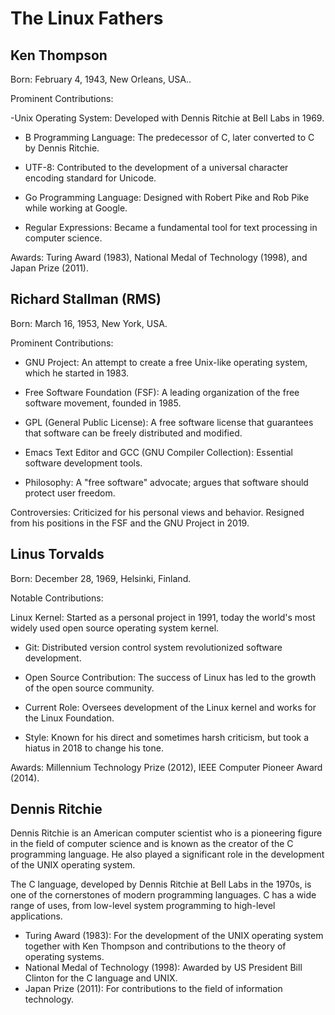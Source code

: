 # The Linux Fathers

## Ken Thompson
Born: February 4, 1943, New Orleans, USA..

Prominent Contributions:

-Unix Operating System: Developed with Dennis Ritchie at Bell Labs in 1969.

- B Programming Language: The predecessor of C, later converted to C by Dennis Ritchie.

- UTF-8: Contributed to the development of a universal character encoding standard for Unicode.

- Go Programming Language: Designed with Robert Pike and Rob Pike while working at Google.

- Regular Expressions: Became a fundamental tool for text processing in computer science.

Awards: Turing Award (1983), National Medal of Technology (1998), and Japan Prize (2011).


## Richard Stallman (RMS)
Born: March 16, 1953, New York, USA.

Prominent Contributions:

- GNU Project: An attempt to create a free Unix-like operating system, which he started in 1983.

- Free Software Foundation (FSF): A leading organization of the free software movement, founded in 1985.

- GPL (General Public License): A free software license that guarantees that software can be freely distributed and modified.

- Emacs Text Editor and GCC (GNU Compiler Collection): Essential software development tools.

- Philosophy: A "free software" advocate; argues that software should protect user freedom.

Controversies: Criticized for his personal views and behavior. Resigned from his positions in the FSF and the GNU Project in 2019.


## Linus Torvalds
Born: December 28, 1969, Helsinki, Finland.

Notable Contributions:

Linux Kernel: Started as a personal project in 1991, today the world's most widely used open source operating system kernel.
- Git: Distributed version control system revolutionized software development.

- Open Source Contribution: The success of Linux has led to the growth of the open source community.

- Current Role: Oversees development of the Linux kernel and works for the Linux Foundation.

- Style: Known for his direct and sometimes harsh criticism, but took a hiatus in 2018 to change his tone.

Awards: Millennium Technology Prize (2012), IEEE Computer Pioneer Award (2014).

## Dennis Ritchie
Dennis Ritchie is an American computer scientist who is a pioneering figure in the field of computer science and is known as the creator of the C programming language. He also played a significant role in the development of the UNIX operating system.

The C language, developed by Dennis Ritchie at Bell Labs in the 1970s, is one of the cornerstones of modern programming languages.
C has a wide range of uses, from low-level system programming to high-level applications.

- Turing Award (1983): For the development of the UNIX operating system together with Ken Thompson and contributions to the theory of operating systems.
- National Medal of Technology (1998): Awarded by US President Bill Clinton for the C language and UNIX.
- Japan Prize (2011): For contributions to the field of information technology.

